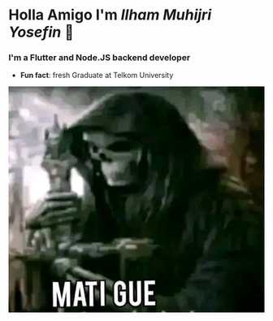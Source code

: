 # Holla Amigo I'm _Ilham Muhijri Yosefin_ 👋

<!--
**ilahammu/Ilahammu** is a ✨ _special_ ✨ repository because its `README.md` (this file) appears on your GitHub profile.

Here are some ideas to get you started:

- 🔭 I’m currently working on ...
- 🌱 I’m currently learning ...
- 👯 I’m looking to collaborate on ...
- 🤔 I’m looking for help with ...
- 💬 Ask me about ...
- 📫 How to reach me: ...
- 😄 Pronouns: ...
- ⚡ Fun fact: ...
-->

### I'm a Flutter and Node.JS backend developer

- **Fun fact**: fresh Graduate at Telkom University

![Screenshot of a comment on a GitHub issue showing an image, added in the Markdown, of an Octocat smiling and raising a tentacle.](images/gue.jpg)